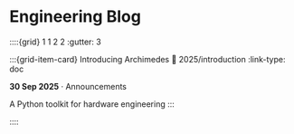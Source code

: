 
# Engineering Blog

::::{grid} 1 1 2 2
:gutter: 3

:::{grid-item-card} Introducing Archimedes
:link: 2025/introduction
:link-type: doc

**30 Sep 2025** · Announcements

A Python toolkit for hardware engineering
:::

::::
